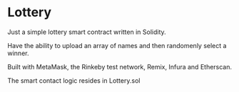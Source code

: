 # Lottery
Just a simple lottery smart contract written in Solidity.

Have the ability to upload an array of names and then randomenly select a winner.

Built with MetaMask, the Rinkeby test network, Remix, Infura and Etherscan.

The smart contact logic resides in Lottery.sol
